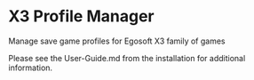 X3 Profile Manager
==================

Manage save game profiles for Egosoft X3 family of games

Please see the User-Guide.md from the installation for additional information.